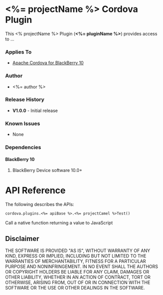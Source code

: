 # <%= projectName %> Cordova Plugin

This <% projectName %> Plugin (__<%= pluginName %>__) provides access to ...

### Applies To

* [Apache Cordova for BlackBerry 10](https://github.com/blackberry/cordova-blackberry/tree/master/blackberry10)

### Author

* <%= author %>

### Release History

* **V1.0.0** - Initial release

### Known Issues

* None

### Dependencies

#### BlackBerry 10

1. BlackBerry Device software 10.0+

# API Reference #

The following describes the APIs:

```
cordova.plugins.<%= apiBase %>.<%= projectCamel %>Test()
```

Call a native function returning a value to JavaScript

## Disclaimer

THE SOFTWARE IS PROVIDED "AS IS", WITHOUT WARRANTY OF ANY KIND, EXPRESS OR IMPLIED, INCLUDING BUT NOT LIMITED TO THE WARRANTIES OF MERCHANTABILITY, FITNESS FOR A PARTICULAR PURPOSE AND NONINFRINGEMENT. IN NO EVENT SHALL THE AUTHORS OR COPYRIGHT HOLDERS BE LIABLE FOR ANY CLAIM, DAMAGES OR OTHER LIABILITY, WHETHER IN AN ACTION OF CONTRACT, TORT OR OTHERWISE, ARISING FROM, OUT OF OR IN CONNECTION WITH THE SOFTWARE OR THE USE OR OTHER DEALINGS IN THE SOFTWARE.